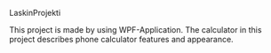 LaskinProjekti

This project is made by using WPF-Application. The calculator in this project describes phone calculator features and appearance.
